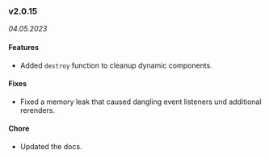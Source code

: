### v2.0.15 
*04.05.2023*

#### Features 
* Added `destroy` function to cleanup dynamic components.

#### Fixes
* Fixed a memory leak that caused dangling event listeners und additional rerenders.

#### Chore
* Updated the docs.
